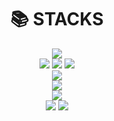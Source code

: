 <img src="">

<div align=center><h1>📚 STACKS</h1></div>

<div align=center>
<img src="https://img.shields.io/badge/java-007396?style=flat-square&logo=java&logoColor=white"/> 
<br/>
  
<img src="https://img.shields.io/badge/HTML-E34F26?style=flat-square&logo=HTML5&logoColor=white"/>
<img src="https://img.shields.io/badge/CSS-1572B6?style=flat-square&logo=CSS3&logoColor=white"/>
<img src="https://img.shields.io/badge/JavaScript-F7DF1E?style=flat-square&logo=JavaScript&logoColor=white"/>
<br/>
  
<img src="https://img.shields.io/badge/Node.js-339933?style=flat-square&logo=Node.js&logoColor=white"/>
<br/>

<img src="https://img.shields.io/badge/Oracle-F80000?style=flat-square&logo=Oracle&logoColor=white"/>
<br/>
  
<img src="https://img.shields.io/badge/Apache Tomcat-F8DC75?style=flat-square&logo=Apache Tomcat&logoColor=white"/>
<br/>
  
<img src="https://img.shields.io/badge/Git-F05032?style=flat-square&logo=Git&logoColor=white"/>
<img src="https://img.shields.io/badge/GitHub-181717?style=flat-square&logo=GitHub&logoColor=white"/>
<br/>
</div>

